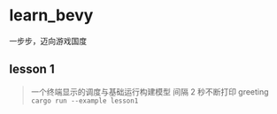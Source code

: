 # learn_bevy
一步步，迈向游戏国度

## lesson 1
> 一个终端显示的调度与基础运行构建模型
> 间隔 2 秒不断打印 greeting
`cargo run --example lesson1`